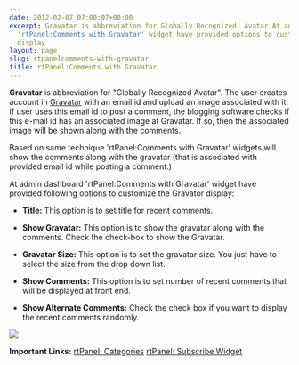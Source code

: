 ```yaml
---
date: 2012-02-07 07:00:07+00:00
excerpt: Gravatar is abbreviation for Globally Recognized. Avatar At admin dashboard
  'rtPanel:Comments with Gravatar' widget have provided options to customize the Gravator
  display
layout: page
slug: rtpanelcomments-with-gravatar
title: rtPanel:Comments with Gravatar
---
```


**Gravatar** is abbreviation for "Globally Recognized Avatar". The user creates account in [Gravatar](http://en.gravatar.com/) with an email id and upload an image associated with it. If user uses this email id to post a comment, the blogging software checks if this e-mail id has an associated image at Gravatar. If so, then the associated image will be shown along with the comments.

Based on same technique 'rtPanel:Comments with Gravatar' widgets will show the comments along with the gravatar (that is associated with provided email id while posting a comment.)

At admin dashboard 'rtPanel:Comments with Gravatar' widget have provided following options to customize the Gravator display:



	
  * **Title:** This option is to set title for recent comments.

	
  * **Show Gravatar:** This option is to show the gravatar along with the comments. Check the check-box to show the Gravatar.

	
  * **Gravatar Size:** This option is to set the gravatar size. You just have to select the size from the drop down list.

	
  * **Show Comments:** This option is to set number of recent comments that will be displayed at front end.

	
  * **Show Alternate Comments:** Check the check box if you want to display the recent comments randomly.




[![](https://rtcamp.com/wp-content/uploads/2012/01/rtcomments1.jpg)](https://rtcamp.com/wp-content/uploads/2012/01/rtcomments1.jpg)


**Important Links:**
[ rtPanel: Categories](https://rtcamp.com/blog/rtp-categories-widget/)
[ rtPanel: Subscribe Widget](https://rtcamp.com/blog/rtpanel-subscribe-widget/)
